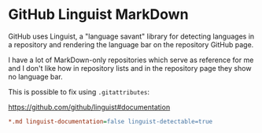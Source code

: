 # GitHub Linguist MarkDown

GitHub uses Linguist, a "language savant" library for detecting languages in a repository
and rendering the language bar on the repository GitHub page.

I have a lot of MarkDown-only repositories which serve as reference for me and I don't like
how in repository lists and in the repository page they show no language bar.

This is possible to fix using `.gitattributes`:

https://github.com/github/linguist#documentation

```ini
*.md linguist-documentation=false linguist-detectable=true
```
